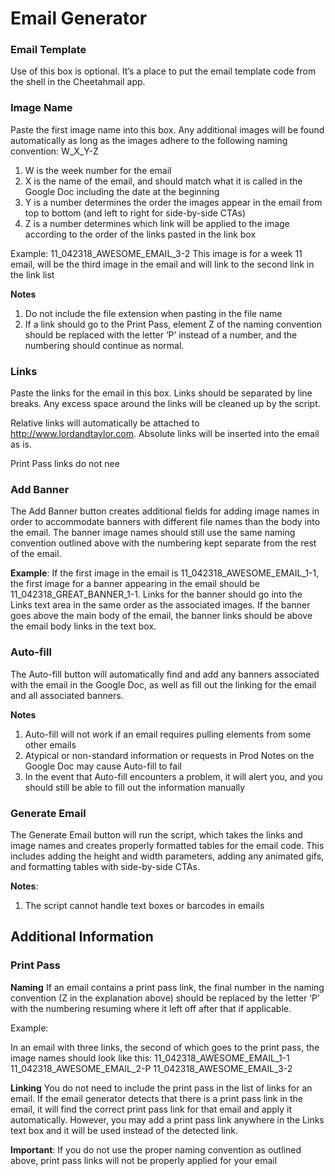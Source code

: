 # Email Generator
### Email Template
Use of this box is optional. It’s a place to put the email template code from the shell in the Cheetahmail app.

### Image Name
Paste the first image name into this box. Any additional images will be found automatically as
long as the images adhere to the following naming convention:
W_X_Y-Z
1. W is the week number for the email
2. X is the name of the email, and should match what it is called in the Google Doc including the date at the beginning
3. Y is a number determines the order the images appear in the email from top to bottom (and left to right for side-by-side CTAs)
4. Z is a number determines which link will be applied to the image according to the order of the links pasted in the link box

Example: 11_042318_AWESOME_EMAIL_3-2
This image is for a week 11 email, will be the third image in the email and will link to the second link in the link list

**Notes**
1. Do not include the file extension when pasting in the file name
2. If a link should go to the Print Pass, element Z of the naming convention should be replaced with the letter ‘P’ instead of a number, and the numbering should continue as normal. 

### Links
Paste the links for the email in this box. Links should be separated by line breaks. Any excess space around the links will be cleaned up by the script.

Relative links will automatically be attached to http://www.lordandtaylor.com. Absolute links will be inserted into the email as is.

Print Pass links do not nee

### Add Banner
The Add Banner button creates additional fields for adding image names in order to accommodate banners with different file names than the body into the email. The banner image names should still use the same naming convention outlined above with the numbering kept separate from the rest of the email.

**Example**:
If the first image in the email is 11_042318_AWESOME_EMAIL_1-1, the first image for a banner appearing in the email should be 11_042318_GREAT_BANNER_1-1. Links for the banner should go into the Links text area in the same order as the associated
images. If the banner goes above the main body of the email, the banner links should be above the email body links in the text box.

### Auto-fill
The Auto-fill button will automatically find and add any banners associated with the email in the Google Doc, as well as fill out the linking for the email and all associated banners.

**Notes**
1. Auto-fill will not work if an email requires pulling elements from some other emails
2. Atypical or non-standard information or requests in Prod Notes on the Google Doc may cause Auto-fill to fail
3. In the event that Auto-fill encounters a problem, it will alert you, and you should still be able to fill out the information manually

### Generate Email
The Generate Email button will run the script, which takes the links and image names and creates properly formatted tables for the email code. This includes adding the height and width parameters, adding any animated gifs, and formatting tables with side-by-side CTAs.

**Notes**:
1. The script cannot handle text boxes or barcodes in emails


## Additional Information

### Print Pass

**Naming**
If an email contains a print pass link, the final number in the naming convention (Z in the explanation above) should be replaced by the letter ‘P’ with the numbering resuming where it left off after that if applicable.

Example:

In an email with three links, the second of which goes to the print pass, the image names should look like this:
11_042318_AWESOME_EMAIL_1-1
11_042318_AWESOME_EMAIL_2-P
11_042318_AWESOME_EMAIL_3-2


**Linking**
You do not need to include the print pass in the list of links for an email. If the email generator detects that there is a print pass link in the email, it will find the correct print pass link for that email and apply it automatically. However, you may add a print pass link anywhere in the Links text box and it will be used instead of the detected link.

**Important**: If you do not use the proper naming convention as outlined above, print pass links will not be properly applied for your email
